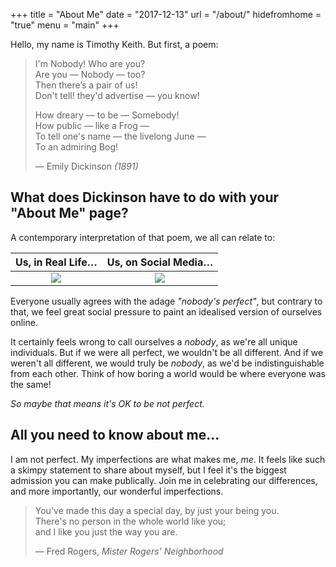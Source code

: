 +++
title = "About Me"
date = "2017-12-13"
url = "/about/"
hidefromhome = "true"
menu = "main"
+++

Hello, my name is Timothy Keith. But first, a poem:

> I'm Nobody! Who are you?  
> Are you &mdash; Nobody &mdash; too?  
> Then there’s a pair of us!  
> Don't tell! they'd advertise &mdash; you know!  
>  
> How dreary &mdash; to be &mdash; Somebody!  
> How public &mdash; like a Frog &mdash;  
> To tell one's name &mdash; the livelong June &mdash;  
> To an admiring Bog!  
>  
> &mdash; Emily Dickinson *(1891)*


## What does Dickinson have to do with your "About Me" page?

A contemporary interpretation of that poem, we all can relate to:

| Us, in Real Life&hellip; | Us, on Social Media&hellip; |
|:------------------------:|:---------------------------:|
| <img src="/img/about/perfect.png" class="img-responsive img-thumb"> | <img src="/img/about/reality.png" class="img-responsive img-thumb"> |


Everyone usually agrees with the adage *"nobody's perfect"*, but contrary to that, we feel great social pressure to paint an idealised version of ourselves online.

It certainly feels wrong to call ourselves a *nobody*, as we're all unique individuals. But if we were all perfect, we wouldn't be all different. And if we weren't all different, we would truly be *nobody*, as we'd be indistinguishable from each other. Think of how boring a world would be where everyone was the same!

*So maybe that means it's OK to be not perfect.*

## All you need to know about me&hellip;
I am not perfect. My imperfections are what makes me, *me*. It feels like such a skimpy statement to share about myself, but I feel it's the biggest admission you can make publically. Join me in celebrating our differences, and more importantly, our wonderful imperfections.

> You've made this day a special day, by just your being you.  
> There's no person in the whole world like you;  
> and I like you just the way you are.  
>  
> &mdash; Fred Rogers, *Mister Rogers' Neighborhood*

